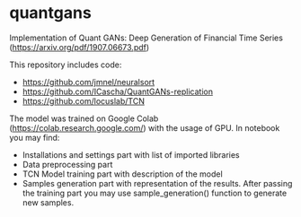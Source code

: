 # quantgans

Implementation of Quant GANs: Deep Generation of Financial Time Series (https://arxiv.org/pdf/1907.06673.pdf)

This repository includes code:
* https://github.com/jmnel/neuralsort
* https://github.com/ICascha/QuantGANs-replication
* https://github.com/locuslab/TCN

The model was trained on Google Colab (https://colab.research.google.com/) with the usage of GPU. In notebook you may find:
* Installations and settings part with list of imported libraries
* Data preprocessing part
* TCN Model training part with description of the model
* Samples generation part with representation of the results. After passing the training part you may use sample_generation() function to generate new samples. 

